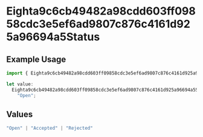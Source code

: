 # Eighta9c6cb49482a98cdd603ff09858cdc3e5ef6ad9807c876c4161d925a96694a5Status

## Example Usage

```typescript
import { Eighta9c6cb49482a98cdd603ff09858cdc3e5ef6ad9807c876c4161d925a96694a5Status } from "@wingspan/payments/sdk/models/shared";

let value:
  Eighta9c6cb49482a98cdd603ff09858cdc3e5ef6ad9807c876c4161d925a96694a5Status =
    "Open";
```

## Values

```typescript
"Open" | "Accepted" | "Rejected"
```